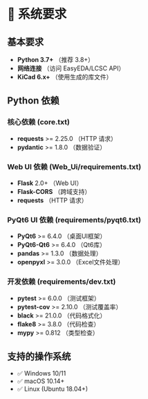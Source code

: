 # 📝 系统要求

## 基本要求
- **Python 3.7+** （推荐 3.8+）
- **网络连接** （访问 EasyEDA/LCSC API）
- **KiCad  6.x+** （使用生成的库文件）

## Python 依赖

### 核心依赖 (core.txt)
- **requests** >= 2.25.0 （HTTP 请求）
- **pydantic** >= 1.8.0 （数据验证）

### Web UI 依赖 (Web_Ui/requirements.txt)
- **Flask** 2.0+ （Web UI）
- **Flask-CORS** （跨域支持）
- **requests** （HTTP 请求）

### PyQt6 UI 依赖 (requirements/pyqt6.txt)
- **PyQt6** >= 6.4.0 （桌面UI框架）
- **PyQt6-Qt6** >= 6.4.0 （Qt6库）
- **pandas** >= 1.3.0 （数据处理）
- **openpyxl** >= 3.0.0 （Excel文件处理）

### 开发依赖 (requirements/dev.txt)
- **pytest** >= 6.0.0 （测试框架）
- **pytest-cov** >= 2.10.0 （测试覆盖率）
- **black** >= 21.0.0 （代码格式化）
- **flake8** >= 3.8.0 （代码检查）
- **mypy** >= 0.812 （类型检查）

## 支持的操作系统
- ✅ Windows 10/11
- ✅ macOS 10.14+
- ✅ Linux (Ubuntu 18.04+)
